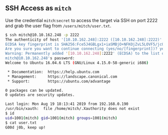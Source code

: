 ## SSH Access as `mitch`

Use the credential `mitch`:`secret` to access the target via SSH on port 2222 and grab the user flag from `/users/mitch/user.txt`.

```bash
$ ssh mitch@10.10.162.248 -p 2222
The authenticity of host '[10.10.162.248]:2222 ([10.10.162.248]:2222)' can't be established.
ECDSA key fingerprint is SHA256:Fce5J4GBLgx1+iaSMBjO+NFKOjZvL5LOVF5/jc0kwt8.
Are you sure you want to continue connecting (yes/no/[fingerprint])? yes
Warning: Permanently added '[10.10.162.248]:2222' (ECDSA) to the list of known hosts.
mitch@10.10.162.248's password:
Welcome to Ubuntu 16.04.6 LTS (GNU/Linux 4.15.0-58-generic i686)

 * Documentation:  https://help.ubuntu.com
 * Management:     https://landscape.canonical.com
 * Support:        https://ubuntu.com/advantage

0 packages can be updated.
0 updates are security updates.

Last login: Mon Aug 19 18:13:41 2019 from 192.168.0.190
/usr/bin/xauth:  file /home/mitch/.Xauthority does not exist
$ id
uid=1001(mitch) gid=1001(mitch) groups=1001(mitch)
$ cat user.txt
G00d j0b, keep up!
```
